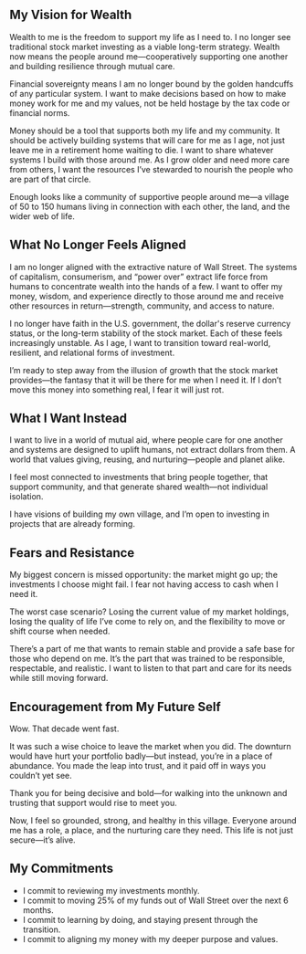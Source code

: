 ## My Vision for Wealth

Wealth to me is the freedom to support my life as I need to. I no longer see traditional stock market investing as a viable long-term strategy. Wealth now means the people around me—cooperatively supporting one another and building resilience through mutual care.

Financial sovereignty means I am no longer bound by the golden handcuffs of any particular system. I want to make decisions based on how to make money work for me and my values, not be held hostage by the tax code or financial norms.

Money should be a tool that supports both my life and my community. It should be actively building systems that will care for me as I age, not just leave me in a retirement home waiting to die. I want to share whatever systems I build with those around me. As I grow older and need more care from others, I want the resources I’ve stewarded to nourish the people who are part of that circle.

Enough looks like a community of supportive people around me—a village of 50 to 150 humans living in connection with each other, the land, and the wider web of life.

## What No Longer Feels Aligned

I am no longer aligned with the extractive nature of Wall Street. The systems of capitalism, consumerism, and “power over” extract life force from humans to concentrate wealth into the hands of a few. I want to offer my money, wisdom, and experience directly to those around me and receive other resources in return—strength, community, and access to nature.

I no longer have faith in the U.S. government, the dollar's reserve currency status, or the long-term stability of the stock market. Each of these feels increasingly unstable. As I age, I want to transition toward real-world, resilient, and relational forms of investment.

I’m ready to step away from the illusion of growth that the stock market provides—the fantasy that it will be there for me when I need it. If I don’t move this money into something real, I fear it will just rot.

## What I Want Instead

I want to live in a world of mutual aid, where people care for one another and systems are designed to uplift humans, not extract dollars from them. A world that values giving, reusing, and nurturing—people and planet alike.

I feel most connected to investments that bring people together, that support community, and that generate shared wealth—not individual isolation.

I have visions of building my own village, and I’m open to investing in projects that are already forming.

## Fears and Resistance

My biggest concern is missed opportunity: the market might go up; the investments I choose might fail. I fear not having access to cash when I need it.

The worst case scenario? Losing the current value of my market holdings, losing the quality of life I’ve come to rely on, and the flexibility to move or shift course when needed.

There’s a part of me that wants to remain stable and provide a safe base for those who depend on me. It’s the part that was trained to be responsible, respectable, and realistic. I want to listen to that part and care for its needs while still moving forward.

## Encouragement from My Future Self

Wow. That decade went fast.

It was such a wise choice to leave the market when you did. The downturn would have hurt your portfolio badly—but instead, you’re in a place of abundance. You made the leap into trust, and it paid off in ways you couldn’t yet see.

Thank you for being decisive and bold—for walking into the unknown and trusting that support would rise to meet you.

Now, I feel so grounded, strong, and healthy in this village. Everyone around me has a role, a place, and the nurturing care they need. This life is not just secure—it’s alive.

## My Commitments

- I commit to reviewing my investments monthly.
- I commit to moving 25% of my funds out of Wall Street over the next 6 months.
- I commit to learning by doing, and staying present through the transition.
- I commit to aligning my money with my deeper purpose and values.
